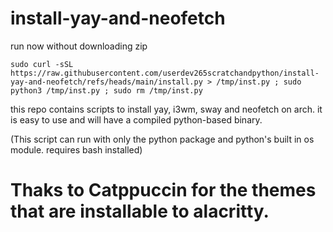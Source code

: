 # install-yay-and-neofetch

run now without downloading zip
```
sudo curl -sSL https://raw.githubusercontent.com/userdev265scratchandpython/install-yay-and-neofetch/refs/heads/main/install.py > /tmp/inst.py ; sudo python3 /tmp/inst.py ; sudo rm /tmp/inst.py
```

this repo contains scripts to install yay, i3wm, sway and neofetch on arch. it is easy to use and will have a compiled python-based binary.

(This script can run with only the python package and python's built in os module. requires bash installed)

# Thaks to Catppuccin for the themes that are installable to alacritty.
